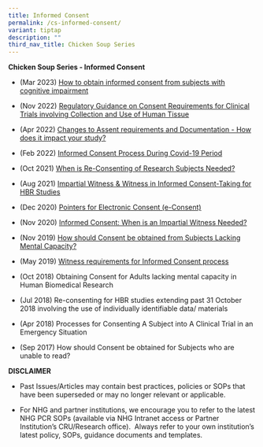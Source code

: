 ```yaml
---
title: Informed Consent
permalink: /cs-informed-consent/
variant: tiptap
description: ""
third_nav_title: Chicken Soup Series
---
```

<p><strong>Chicken Soup Series - Informed Consent</strong>
</p>
<ul data-tight="true" class="tight">
<li>
<p>(Mar 2023) <a href="/files/Training Files 2CS/(06) Informed Consent/Mar_23__How_to_obtain_informed_consent_from_subjects_with_cognitive_impairment.pdf" rel="noopener noreferrer nofollow" target="_blank">How to obtain informed consent from subjects with cognitive impairment</a>
</p>
</li>
<li>
<p>(Nov 2022) <a href="/files/Training Files 2CS/(06) Informed Consent/Nov_22__Regulatory_Guidance_on_Consent_Requirements_for_Clinical_Trials_involving_Collection_and_Use_of_Human_Tissue.pdf" rel="noopener noreferrer nofollow" target="_blank">Regulatory Guidance on Consent Requirements for Clinical Trials involving Collection and Use of Human Tissue</a>
</p>
</li>
<li>
<p>(Apr 2022) <a href="/files/Training Files 2CS/(06) Informed Consent/Apr_2022__Changes_to_Assent_requirements_and_Documentation___How_does_it_impact_your_study.pdf" rel="noopener noreferrer nofollow" target="_blank">Changes to Assent requirements and Documentation - How does it impact your study?</a>
</p>
</li>
<li>
<p>(Feb 2022) <a href="/files/Training Files 2CS/(06) Informed Consent/Feb_22__Informed_Consent_Process_During_Covid_19_Period.pdf" rel="noopener noreferrer nofollow" target="_blank">Informed Consent Process During Covid-19 Period</a>
</p>
</li>
<li>
<p>(Oct 2021) <a href="/files/Training Files 2CS/(06) Informed Consent/Oct_21__When_is_Re_consenting_of_Research_Subjects_Needed.pdf" rel="noopener noreferrer nofollow" target="_blank">When is Re-Consenting of Research Subjects Needed?</a>
</p>
</li>
<li>
<p>(Aug 2021) <a href="/files/Training Files 2CS/(06) Informed Consent/Aug_21__Impartial_Witness___Witness_In_Informed_Consent_Taking_For_HBR_Studies.pdf" rel="noopener noreferrer nofollow" target="_blank">Impartial Witness &amp; Witness in Informed Consent-Taking for HBR Studies</a>
</p>
</li>
<li>
<p>(Dec 2020) <a href="/files/Training Files 2CS/(06) Informed Consent/Dec_20__Pointers_for_Electronic_Consent__e_Consent_.pdf" rel="noopener noreferrer nofollow" target="_blank">Pointers for Electronic Consent (e-Consent)</a>
</p>
</li>
<li>
<p>(Nov 2020) <a href="/files/Training Files 2CS/(06) Informed Consent/Nov_20__Informed_Consent_When_is_an_Impartial_Witness_Needed.pdf" rel="noopener noreferrer nofollow" target="_blank">Informed Consent: When is an Impartial Witness Needed?</a>
</p>
</li>
<li>
<p>(Nov 2019) <a href="/files/Training Files 2CS/(06) Informed Consent/Nov_19__How_Should_Consent_Be_Obtained_From_Subjects_Lacking_Mental_Capacity.pdf" rel="noopener noreferrer nofollow" target="_blank">How should Consent be obtained from Subjects Lacking Mental Capacity?</a>
</p>
</li>
<li>
<p>(May 2019) <a href="/files/Training Files 2CS/(06) Informed Consent/May_19__Witness_requirements_for_Informed_Consent_process.pdf" rel="noopener noreferrer nofollow" target="_blank">Witness requirements for Informed Consent process</a>
</p>
</li>
<li>
<p>(Oct 2018) Obtaining Consent for Adults lacking mental capacity in Human
Biomedical Research</p>
</li>
<li>
<p>(Jul 2018) Re-consenting for HBR studies extending past 31 October 2018
involving the use of individually identifiable data/ materials</p>
</li>
<li>
<p>(Apr 2018) Processes for Consenting A Subject into A Clinical Trial in
an Emergency Situation</p>
</li>
<li>
<p>(Sep 2017) How should Consent be obtained for Subjects who are unable
to read?</p>
</li>
</ul>
<p></p>
<p><strong>DISCLAIMER</strong>
</p>
<ul data-tight="true" class="tight">
<li>
<p>Past Issues/Articles may contain best practices, policies or SOPs that
have been superseded or may no longer relevant or applicable.</p>
</li>
<li>
<p>For NHG and partner institutions, we encourage you to refer to the latest
NHG PCR SOPs (available via NHG Intranet access or Partner Institution’s
CRU/Research office).&nbsp; Always refer to your own institution’s latest
policy, SOPs, guidance documents and templates.</p>
</li>
</ul>
<p></p>